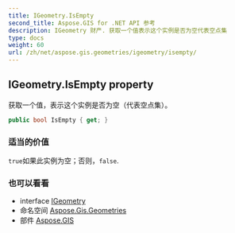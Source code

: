 ```yaml
---
title: IGeometry.IsEmpty
second_title: Aspose.GIS for .NET API 参考
description: IGeometry 财产. 获取一个值表示这个实例是否为空代表空点集
type: docs
weight: 60
url: /zh/net/aspose.gis.geometries/igeometry/isempty/
---
```

## IGeometry.IsEmpty property

获取一个值，表示这个实例是否为空（代表空点集）。

```csharp
public bool IsEmpty { get; }
```

### 适当的价值

`true`如果此实例为空；否则，`false`.

### 也可以看看

* interface [IGeometry](../)
* 命名空间 [Aspose.Gis.Geometries](../../igeometry/)
* 部件 [Aspose.GIS](../../../)


